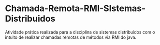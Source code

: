 # Chamada-Remota-RMI-SIstemas-Distribuidos
Atividade prática realizada para a disciplina de sistemas distribuídos com o intuito de realizar chamadas remotas de métodos via RMI do java.
